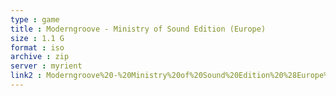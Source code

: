 ```yaml
---
type : game
title : Moderngroove - Ministry of Sound Edition (Europe)
size : 1.1 G
format : iso
archive : zip
server : myrient
link2 : Moderngroove%20-%20Ministry%20of%20Sound%20Edition%20%28Europe%29
---
```

